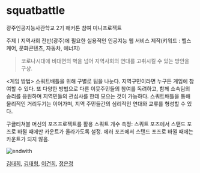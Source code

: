 # squatbattle

광주인공지능사관학교 2기 해커톤 참여 미니프로젝트

주제ㅣ지역사회 전반(광주)에 필요한 실용적인 인공지능 웹 서비스 제작(키워드 : 헬스케어, 문화콘텐츠, 자동차, 에너지)

>코로나시대에 비대면의 벽을 넘어 지역사회의 연대를 고취시킬 수 있는 방안을 구상. 

<게임 방법>
스쿼트배틀을 위해 구별로 팀을 나눈다. 지역구민이라면 누구든 게임에 참여할 수 있다. 또 다양한 방법으로 다른 이웃주민들의 참여를 독려하고, 함께 소속팀의 승리를 응원하며 지역민들의 관심사를 한데 모으는 것이 가능하다. 스쿼트배틀을 통해 물리적인 거리두기는 이어가며, 지역 주민들간의 심리적인 연대와 교류를 형성할 수 있다.

구글티쳐블 머신의 포즈프로젝트를 활용
스쿼트 개수 측정: 스쿼트 포즈에서 스탠드 포즈로 바뀔 때에만 카운트가 올라가도록 설정. 에러 포즈에서 스탠드 포즈로 바뀔 때에는 카운트가 되지 않음.


![endwith](https://user-images.githubusercontent.com/78592027/138638121-cddf8f5a-0f41-4809-89df-c4ac792349a3.jpg)

[김태희](https://github.com/hale-in), [김태형](https://github.com/tae00909), [이건희](https://github.com/ghgh3644), [정은정](https://github.com/eeunn)
